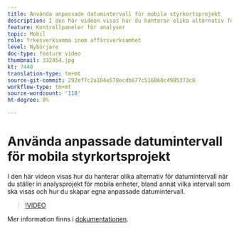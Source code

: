 ```yaml
---
title: Använda anpassade datumintervall för mobila styrkortsprojekt
description: I den här videon visas hur du hanterar olika alternativ för datumintervall när du ställer in analysprojekt för mobila enheter, bland annat vilka intervall som ska visas och hur du skapar egna anpassade datumintervall.
feature: Kontrollpaneler för analyser
topic: Mobil
role: Yrkesverksamma inom affärsverksamhet
level: Nybörjare
doc-type: feature video
thumbnail: 332454.jpg
kt: 7440
translation-type: tm+mt
source-git-commit: 292ef7c2a104e578ecdb677c516860c4985373c0
workflow-type: tm+mt
source-wordcount: '118'
ht-degree: 0%

---
```



# Använda anpassade datumintervall för mobila styrkortsprojekt

I den här videon visas hur du hanterar olika alternativ för datumintervall när du ställer in analysprojekt för mobila enheter, bland annat vilka intervall som ska visas och hur du skapar egna anpassade datumintervall.

>[!VIDEO](https://video.tv.adobe.com/v/332454/?quality=12&learn=on)

Mer information finns i [dokumentationen](https://experienceleague.adobe.com/docs/analytics/analyze/mobapp/curator.html).
